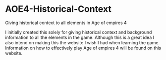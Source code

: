 # AOE4-Historical-Context
Giving historical context to all elements in Age of empires 4

I initially created this solely for giving historical context and background information to all the elements in the game. Although this is a great idea I also intend on making this the website I wish I had when learning the game. Information on how to effectively play Age of empires 4 will be found on this website.

